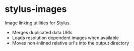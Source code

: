# stylus-images

Image linking utilities for Stylus.

 * Merges duplicated data URIs
 * Loads resolution dependent images when available
 * Moves non-inlined relative url's into the output directory
